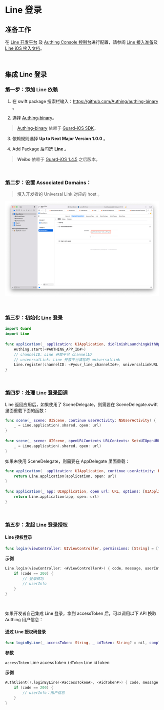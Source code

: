 # Line 登录

<LastUpdated/>

## 准备工作

在 [Line 开发平台](https://developers.line.biz/console/) 及 [Authing Console 控制台](https://authing.cn/)进行配置，请参阅 [Line 接入准备](../../../guides/connections/social/line-mobile/README.md)及 [Line iOS 接入文档](https://developers.line.biz/en/docs/ios-sdk/swift/integrate-line-login/)。

<br>

## 集成 Line 登录

### 第一步：添加 Line 依赖

1. 在 swift package 搜索栏输入：https://github.com/Authing/authing-binary 。

2. 选择 [Authing-binary](https://github.com/Authing/authing-binary)。
> [Authing-binary](https://github.com/Authing/authing-binary) 依赖于 [Guard-iOS SDK](https://github.com/Authing/guard-ios)。

3. 依赖规则选择 **Up to Next Major Version 1.0.0** 。

4. Add Package 后勾选 **Line** 。

> **Weibo** 依赖于 [Guard-iOS 1.4.5](https://github.com/Authing/guard-ios) 之后版本。

<br>

### 第二步：设置 Associated Domains：

> 填入开发者的 Universal Link 对应的 host 。

![](./images/wechat/7.png)

<br>

### 第三步：初始化 Line 登录
```swift
import Guard
import Line

func application(_ application: UIApplication, didFinishLaunchingWithOptions launchOptions: [UIApplication.LaunchOptionsKey: Any]?) -> Bool {
    Authing.start(<#AUTHING_APP_ID#>)
    // channelID: Line 开放平台 channelID
    // universalLink: Line 开放平台填写的 universalLink
    Line.register(channelID: <#your_line_channelId#>, universalLinkURL: <#your_line_universalLink#>)
}
 ```
<br>


### 第四步：处理 Line 登录回调

Line 返回应用后，如果使用了 SceneDelegate，则需要在 SceneDelegate.swift 里面重载下面的函数：

```swift
func scene(_ scene: UIScene, continue userActivity: NSUserActivity) {
    _ = Line.application(.shared, open: url)
}

func scene(_ scene: UIScene, openURLContexts URLContexts: Set<UIOpenURLContext>) {
    _ = Line.application(.shared, open: url)
}
```

如果未使用 SceneDelegate，则需要在 AppDelegate 里面重载：

```swift
func application(_ application: UIApplication, continue userActivity: NSUserActivity, restorationHandler: @escaping ([UIUserActivityRestoring]?) -> Void) -> Bool {
    return Line.application(application, open: url)
}

func application(_ app: UIApplication, open url: URL, options: [UIApplication.OpenURLOptionsKey : Any] = [:]) -> Bool {
    return Line.application(app, open: url)
}
```

<br>

### 第五步：发起 Line 登录授权
#### Line 授权登录

```swift
func login(viewController: UIViewController, permissions: [String] = ["openid","profile"], completion: @escaping Authing.AuthCompletion) -> Void
```

**示例**

```swift
Line.login(viewController: <#ViewController#>) { code, message, userInfo in
    if (code == 200) {
        // 登录成功
        // userInfo
    }
}
```

<br>

如果开发者自己集成 Line 登录，拿到 accessToken 后，可以调用以下 API 换取 Authing 用户信息：

#### 通过 Line 授权码登录

```swift
func loginByLine(_ accessToken: String, _ idToken: String? = nil, completion: @escaping(Int, String?, UserInfo?) -> Void)
```

**参数**

`accessToken` Line accessToken
`idToken` Line idToken

**示例**

```swift
AuthClient().loginByLine(<#accessToken#>, <#idToken#>) { code, message, userInfo in
    if (code == 200) {
        // userInfo：用户信息
    }
}
```